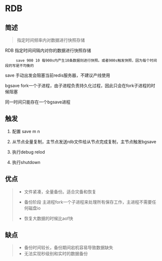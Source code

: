 # RDB

## 简述

> 指定时间频率内对数据进行快照存储



RDB 指定时间间隔内对你的数据进行快照存储

```
     save 900 10 每900s内产生10条数据则进行快照。或者900s触发快照，因为每个时间段的写是不均衡的
```

save 手动出发会阻塞当前redis服务器，不建议产线使用

bgsave fork一个子进程，由子进程负责持久化过程，因此只会在fork子进程的时候阻塞

同一时间只能存在一个bgsave进程

## 触发

1. 配置 save m n

2. 从节点全量复制，主节点发送rdb文件给从节点完成复制，主节点触发bgsave

3. 执行debug relod

4. 执行shutdown

## 优点

> * 文件紧凑，全量备份。适合灾备和恢复
>
> * 备份阶段 主进程fork一个子进程来处理所有保存工作，主进程不需要任何磁盘io
>
> * 恢复大数据的时候比aof快

## 缺点

> * 备份时间较长，备份期间宕机容易导致数据缺失
> * 无法实现秒级别和实时的数据备份



